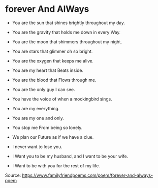 # forever And AlWays

* You are the sun that shines brightly throughout my day.
* You are the gravity that holds me down in every Way.
* You are the moon that shimmers throughout my night.
* You are stars that glimmer oh so bright.

* You are the oxygen that keeps me alive.
* You are my heart that Beats inside.
* You are the blood that Flows through me.
* You are the only guy I can see.
* You have the voice of when a mockingbird sings.
* You are my everything.

* You are my one and only.
* You stop me From being so lonely.
* We plan our Future as if we have a clue.
* I never want to lose you.
* I Want you to be my husband, and I want to be your wife.
* I Want to be with you for the rest of my life.

Source: https://www.familyfriendpoems.com/poem/forever-and-always-poem
